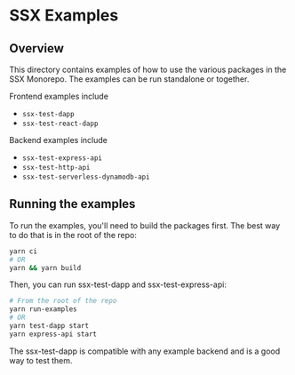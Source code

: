 # SSX Examples
## Overview
This directory contains examples of how to use the various packages in the SSX Monorepo. The examples can be run standalone or together.

Frontend examples include 
- `ssx-test-dapp`
- `ssx-test-react-dapp`

Backend examples include
- `ssx-test-express-api`
- `ssx-test-http-api`
- `ssx-test-serverless-dynamodb-api`


## Running the examples
To run the examples, you'll need to build the packages first. The best way to do that is in the root of the repo:
```sh
yarn ci
# OR
yarn && yarn build
```

Then, you can run ssx-test-dapp and ssx-test-express-api:
```sh
# From the root of the repo
yarn run-examples
# OR
yarn test-dapp start
yarn express-api start
```

The ssx-test-dapp is compatible with any example backend and is a good way to test them.
